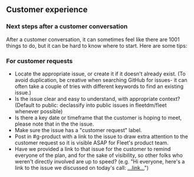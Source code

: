 ## Customer experience

### Next steps after a customer conversation
After a customer conversation, it can sometimes feel like there are 1001 things to do, but it can be hard to know where to start.  Here are some tips:
### For customer requests
- Locate the appropriate issue, or create it if it doesn't already exist.  (To avoid duplication, be creative when searching GitHub for issues- it can often take a couple of tries with different keywords to find an existing issue.)
- Is the issue clear and easy to understand, with appropriate context?  (Default to public: declassify into public issues in fleetdm/fleet whenever possible)
- Is there a key date or timeframe that the customer is hoping to meet, please note that in the the issue.
- Make sure the issue has a "customer request" label.
- Post in #g-product with a link to the issue to draw extra attention to the customer request so it is visible ASAP for Fleet's product team.
- Have we provided a link to that issue for the customer to remind everyone of the plan, and for the sake of visibility, so other folks who weren't directly involved are up to speed?  (e.g. "Hi everyone, here's a link to the issue we discussed on today's call: […link…](https://omfgdogs.com)")




<meta name="maintainedBy" value="mikermcneil">

